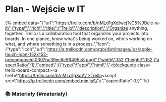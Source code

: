 # Plan - Wejście w IT



{% embed data="{\"url\":\"https://trello.com/b/nMLd1gXd/wej%C5%9Bcie-w-it\",\"type\":\"rich\",\"title\":\"Trello\",\"description\":\"Organize anything, together. Trello is a collaboration tool that organizes your projects into boards. In one glance, know what\'s being worked on, who\'s working on what, and where something is in a process.\",\"icon\":{\"type\":\"icon\",\"url\":\"https://a.trellocdn.com/prgb/dist/images/ios/apple-touch-icon-152x152-precomposed.0307bc39ec6c9ff499c8.png\",\"width\":152,\"height\":152,\"aspectRatio\":1},\"embed\":{\"type\":\"app\",\"html\":\"<blockquote class= trello-board-compact><a href=\\\"https://trello.com/b/nMLd1gXd\\\">Trello</a></blockquote><script src=\\\"https://p.trellocdn.com/embed.min.js\\\"></script>\",\"aspectRatio\":0}}" %}

### 📚 Materiały {#materialy}

